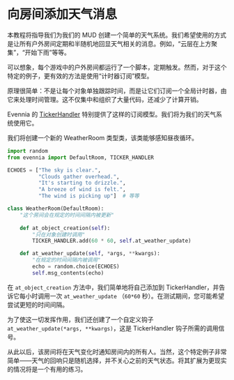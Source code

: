 # 向房间添加天气消息

本教程将指导我们为我们的 MUD 创建一个简单的天气系统。我们希望使用的方式是让所有户外房间定期和半随机地回显天气相关的消息。例如，“云层在上方聚集”，“开始下雨”等等。

可以想象，每个游戏中的户外房间都运行了一个脚本，定期触发。然而，对于这个特定的例子，更有效的方法是使用“计时器订阅”模型。

原理很简单：不是让每个对象单独跟踪时间，而是让它们订阅一个全局计时器，由它来处理时间管理。这不仅集中和组织了大量代码，还减少了计算开销。

Evennia 的 [TickerHandler](../Components/TickerHandler.md) 特别提供了这样的订阅模型。我们将为我们的天气系统使用它。

我们将创建一个新的 WeatherRoom 类型类，该类能够感知昼夜循环。

```python
import random
from evennia import DefaultRoom, TICKER_HANDLER

ECHOES = ["The sky is clear.", 
          "Clouds gather overhead.",
          "It's starting to drizzle.",
          "A breeze of wind is felt.",
          "The wind is picking up"]  # 等等  

class WeatherRoom(DefaultRoom):
    "这个房间会在规定的时间间隔内被更新"
    
    def at_object_creation(self):
        "只在对象创建时调用"
        TICKER_HANDLER.add(60 * 60, self.at_weather_update)

    def at_weather_update(self, *args, **kwargs):
        "在规定的时间间隔内被调用"
        echo = random.choice(ECHOES)
        self.msg_contents(echo)
```

在 `at_object_creation` 方法中，我们简单地将自己添加到 TickerHandler，并告诉它每小时调用一次 `at_weather_update` （`60*60` 秒）。在测试期间，您可能希望尝试更短的时间间隔。

为了使这一切发挥作用，我们还创建了一个自定义钩子 `at_weather_update(*args, **kwargs)`，这是 TickerHandler 钩子所需的调用信号。

从此以后，该房间将在天气变化时通知房间内的所有人。当然，这个特定例子非常简单——天气的回响只是随机选择，并不关心之前的天气状态。将其扩展为更现实的情况将是一个有用的练习。
